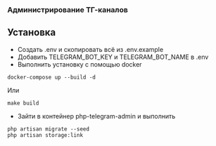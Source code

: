 ### Администрирование ТГ-каналов
## Установка
- Создать .env и скопировать всё из .env.example
- Добавить TELEGRAM_BOT_KEY и TELEGRAM_BOT_NAME в .env
- Выполнить установку с помощью docker
```shell
docker-compose up --build -d
```
Или
```shell
make build
```
- Зайти в контейнер php-telegram-admin и выполнить
```shell
php artisan migrate --seed
php artisan storage:link
```